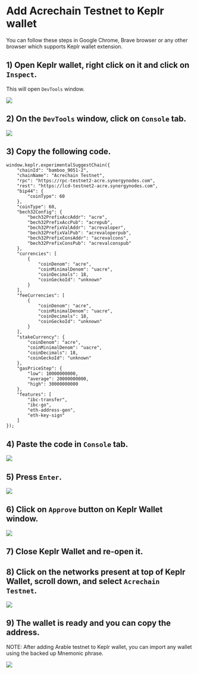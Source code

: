 # Add Acrechain Testnet to Keplr wallet

You can follow these steps in Google Chrome, Brave browser or any other browser which supports Keplr wallet extension. 

## 1) Open Keplr wallet, right click on it and click on ``Inspect``.

This will open ``DevTools`` window.

![](https://www.synergynodes.com/images/arable-testnet-keplr/Arable-Testnet-Keplr-01-min-01.png)

## 2) On the ``DevTools`` window, click on ``Console`` tab.

![](https://www.synergynodes.com/images/arable-testnet-keplr/Arable-Testnet-Keplr-02-min.png)

## 3) Copy the following code.

```
window.keplr.experimentalSuggestChain({
  	"chainId": "bamboo_9051-2",
  	"chainName": "Acrechain Testnet",
    "rpc": "https://rpc-testnet2-acre.synergynodes.com",
    "rest": "https://lcd-testnet2-acre.synergynodes.com",
  	"bip44": {
  		"coinType": 60
  	},
  	"coinType": 60,
  	"bech32Config": {
  		"bech32PrefixAccAddr": "acre",
  		"bech32PrefixAccPub": "acrepub",
  		"bech32PrefixValAddr": "acrevaloper",
  		"bech32PrefixValPub": "acrevaloperpub",
  		"bech32PrefixConsAddr": "acrevalcons",
  		"bech32PrefixConsPub": "acrevalconspub"
  	},
  	"currencies": [
  		{
  			"coinDenom": "acre",
  			"coinMinimalDenom": "uacre",
  			"coinDecimals": 18,
  			"coinGeckoId": "unknown"
  		}
  	],
  	"feeCurrencies": [
  		{
  			"coinDenom": "acre",
  			"coinMinimalDenom": "uacre",
  			"coinDecimals": 18,
  			"coinGeckoId": "unknown"
  		}
  	],
  	"stakeCurrency": {
  		"coinDenom": "acre",
  		"coinMinimalDenom": "uacre",
  		"coinDecimals": 18,
  		"coinGeckoId": "unknown"
  	},
  	"gasPriceStep": {
  		"low": 10000000000,
  		"average": 20000000000,
  		"high": 30000000000
  	},
  	"features": [
  		"ibc-transfer",
  		"ibc-go",
  		"eth-address-gen",
  		"eth-key-sign"
  	]  
});
```

## 4) Paste the code in ``Console`` tab.

![](https://www.synergynodes.com/images/arable-testnet-keplr/Arable-Testnet-Keplr-03-min.png)

## 5) Press ``Enter``.

![](https://www.synergynodes.com/images/arable-testnet-keplr/Arable-Testnet-Keplr-04-min.png)

## 6) Click on ``Approve`` button on Keplr Wallet window.

![](https://www.synergynodes.com/images/arable-testnet-keplr/Arable-Testnet-Keplr-05-min.png)

## 7) Close Keplr Wallet and re-open it.

## 8) Click on the networks present at top of Keplr Wallet, scroll down, and select ``Acrechain Testnet``.

![](https://www.synergynodes.com/images/arable-testnet-keplr/Arable-Testnet-Keplr-06-min.png)

## 9) The wallet is ready and you can copy the address.

NOTE: After adding Arable testnet to Keplr wallet, you can import any wallet using the backed up Mnemonic phrase.

![](https://www.synergynodes.com/images/arable-testnet-keplr/Arable-Testnet-Keplr-07-min.png)
